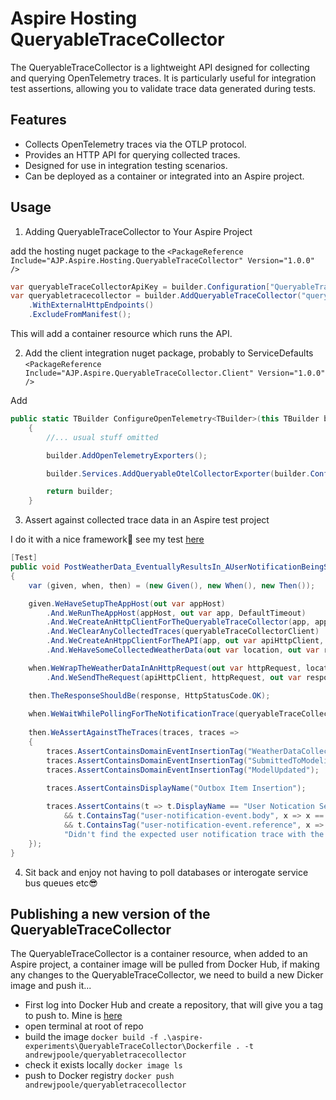 # Aspire Hosting QueryableTraceCollector

The QueryableTraceCollector is a lightweight API designed for collecting and querying OpenTelemetry traces. It is particularly useful for integration test assertions, allowing you to validate trace data generated during tests.

## Features

* Collects OpenTelemetry traces via the OTLP protocol.
* Provides an HTTP API for querying collected traces.
* Designed for use in integration testing scenarios.
* Can be deployed as a container or integrated into an Aspire project.

## Usage

1. Adding QueryableTraceCollector to Your Aspire Project

add the hosting nuget package to the 
`<PackageReference Include="AJP.Aspire.Hosting.QueryableTraceCollector" Version="1.0.0" />`

```csharp
var queryableTraceCollectorApiKey = builder.Configuration["QueryableTraceCollectorApiKey"] ?? "123456789"; // I add a local secret in VSCode...
var queryabletracecollector = builder.AddQueryableTraceCollector("queryabletracecollector", queryableTraceCollectorApiKey)
    .WithExternalHttpEndpoints()
    .ExcludeFromManifest();
```
This will add a container resource which runs the API.

2. Add the client integration nuget package, probably to ServiceDefaults
`<PackageReference Include="AJP.Aspire.QueryableTraceCollector.Client" Version="1.0.0" />`

Add

```csharp
public static TBuilder ConfigureOpenTelemetry<TBuilder>(this TBuilder builder) where TBuilder : IHostApplicationBuilder
    {
        //... usual stuff omitted

        builder.AddOpenTelemetryExporters();

        builder.Services.AddQueryableOtelCollectorExporter(builder.Configuration, ["Outbox Item Insertion", "User Notication Sent", "Domain Event Insertion"]); // Filter collected trace data by DisplayName to just the bits we're interested in, these can also be wired up through config instead if you prefer...

        return builder;
    }
```

3. Assert against collected trace data in an Aspire test project

I do it with a nice framework🙂 see my test [here](../../tests/WeatherApp.Tests.Aspire.Integration/WeatherAppAspireIntegrationTests.cs)

```csharp
[Test]
public void PostWeatherData_EventuallyResultsIn_AUserNotificationBeingSent2()
{
    var (given, when, then) = (new Given(), new When(), new Then());

    given.WeHaveSetupTheAppHost(out var appHost)
        .And.WeRunTheAppHost(appHost, out var app, DefaultTimeout)
        .And.WeCreateAnHttpClientForTheQueryableTraceCollector(app, appHost.Configuration, out var queryableTraceCollectorClient)
        .And.WeClearAnyCollectedTraces(queryableTraceCollectorClient)
        .And.WeCreateAnHtppClientForTheAPI(app, out var apiHttpClient, DefaultTimeout)
        .And.WeHaveSomeCollectedWeatherData(out var location, out var reference, out var requestId, out var collectedWeatherData);

    when.WeWrapTheWeatherDataInAnHttpRequest(out var httpRequest, location, reference, requestId, collectedWeatherData)
        .And.WeSendTheRequest(apiHttpClient, httpRequest, out var response);

    then.TheResponseShouldBe(response, HttpStatusCode.OK);
            
    when.WeWaitWhilePollingForTheNotificationTrace(queryableTraceCollectorClient, 9, "User Notication Sent", out var traces);
        
    then.WeAssertAgainstTheTraces(traces, traces => 
    {
        traces.AssertContainsDomainEventInsertionTag("WeatherDataCollectionInitiated");
        traces.AssertContainsDomainEventInsertionTag("SubmittedToModeling");
        traces.AssertContainsDomainEventInsertionTag("ModelUpdated");
        
        traces.AssertContainsDisplayName("Outbox Item Insertion");

        traces.AssertContains(t => t.DisplayName == "User Notication Sent"
            && t.ContainsTag("user-notification-event.body", x => x == "Dear user, your data has been submitted and included in our latest model")
            && t.ContainsTag("user-notification-event.reference", x => x == reference), 
            "Didn't find the expected user notification trace with the expected tags.");            
    });        
}
```

4. Sit back and enjoy not having to poll databases or interogate service bus queues etc😎

## Publishing a new version of the QueryableTraceCollector

The QueryableTraceCollector is a container resource, when added to an Aspire project, a container image will be pulled from Docker Hub, if making any changes to the QueryableTraceCollector, we need to build a new Dicker image and push it...

- First log into Docker Hub and create a repository, that will give you a tag to push to. Mine is [here](https://hub.docker.com/repository/docker/andrewjpoole/queryabletracecollector/general)
- open terminal at root of repo
- build the image
`docker build -f .\aspire-experiments\QueryableTraceCollector\Dockerfile . -t andrewjpoole/queryabletracecollector`
- check it exists locally
`docker image ls`
- push to Docker registry
`docker push andrewjpoole/queryabletracecollector`